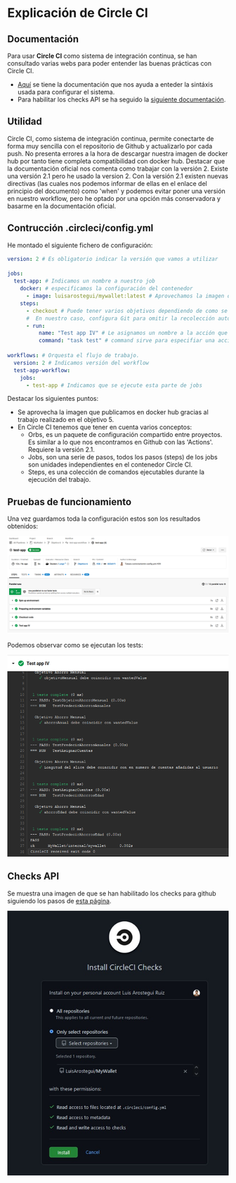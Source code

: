 # Explicación de Circle CI
## Documentación
Para usar **Circle CI** como sistema de integración continua, se han consultado varias webs para poder entender las buenas prácticas con Circle CI.

* [Aquí](https://programmerclick.com/article/78021241003/) se tiene la documentación que nos ayuda a enteder la sintáxis usada para configurar el sistema.
* Para habilitar los checks API se ha seguido la [siguiente documentación](https://circleci.com/docs/2.0/enable-checks/).

## Utilidad
Circle CI, como sistema de integración continua, permite conectarte de forma muy sencilla con el repositorio de Github y actualizarlo por cada push. No presenta errores a la hora de descargar nuestra imagen de docker hub por tanto tiene completa compatibilidad con docker hub. Destacar que la documentación oficial nos comenta como trabajar con la versión 2. Existe una versión 2.1 pero he usado la version 2. Con la versión 2.1 existen nuevas directivas (las cuales nos podemos informar de ellas en el enlace del principio del documento) como 'when' y podemos evitar poner una versión en nuestro workflow, pero he optado por una opción más conservadora y basarme en la documentación oficial.

## Contrucción .circleci/config.yml
He montado el siguiente fichero de configuración:

```yaml
version: 2 # Es obligatorio indicar la versión que vamos a utilizar

jobs:
  test-app: # Indicamos un nombre a nuestro job
    docker: # especificamos la configuración del contenedor
      - image: luisarostegui/mywallet:latest # Aprovechamos la imagen de nuestro proyecto
    steps: 
      - checkout # Puede tener varios objetivos dependiendo de como se use.
      #  En nuestro caso, configura Git para omitir la recolección automática de basura.
      - run:
          name: "Test app IV" # Le asignamos un nombre a la acción que vamos a ejecutar
          command: "task test" # command sirve para especifiar una acción que se ejecute a traves del shell

workflows: # Orquesta el flujo de trabajo.
  version: 2 # Indicamos versión del workflow
  test-app-workflow:
    jobs:
      - test-app # Indicamos que se ejecute esta parte de jobs
```

Destacar los siguientes puntos:

* Se aprovecha la imagen que publicamos en docker hub gracias al trabajo realizado en el objetivo 5.
* En Circle CI tenemos que tener en cuenta varios conceptos:
    * Orbs, es un paquete de configuración compartido entre proyectos. Es similar a lo que nos encontramos en Github con las 'Actions'. Requiere la versión 2.1.
    * Jobs, son una serie de pasos, todos los pasos (steps) de los jobs son unidades independientes en el contenedor Circle CI.
    * Steps, es una colección de comandos ejecutables durante la ejecución del trabajo.

## Pruebas de funcionamiento

Una vez guardamos toda la configuración estos son los resultados obtenidos:

![Build Success](imgs/Circle_BuildSucceds.png)

Podemos observar como se ejecutan los tests:

![Tests passed](imgs/Circle_testpass.png)

## Checks API

Se muestra una imagen de que se han habilitado los checks para github siguiendo los pasos de [esta página](https://circleci.com/docs/2.0/enable-checks/).

![Tests passed](imgs/checkApi.jpeg)